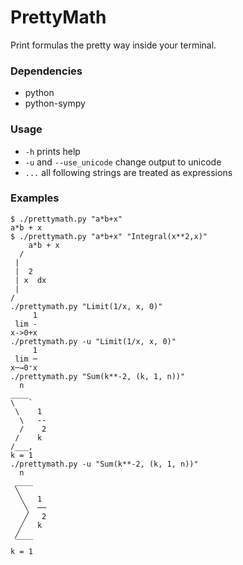 # PrettyMath

Print formulas the pretty way inside your terminal.

### Dependencies
- python
- python-sympy

### Usage
- `-h` prints help
- `-u` and `--use_unicode` change output to unicode
- `...` all following strings are treated as expressions

### Examples
	$ ./prettymath.py "a*b+x"
	a*b + x
	$ ./prettymath.py "a*b+x" "Integral(x**2,x)"
		a*b + x
	  /
	 |
	 |  2
	 | x  dx
	 |
	/
	./prettymath.py "Limit(1/x, x, 0)"
		 1
	 lim -
	x->0+x
	./prettymath.py -u "Limit(1/x, x, 0)"
		 1
	 lim ─
	x─→0⁺x
	./prettymath.py "Sum(k**-2, (k, 1, n))"
	  n
	____
	\   `
	 \    1
	  \   --
	  /    2
	 /    k
	/___,
	k = 1
	./prettymath.py -u "Sum(k**-2, (k, 1, n))"
	  n
	 ____
	 ╲
	  ╲   1
	   ╲  ──
	   ╱   2
	  ╱   k
	 ╱
	 ‾‾‾‾
	k = 1
